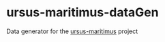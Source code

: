 # ursus-maritimus-dataGen

Data generator for the <a href="https://github.com/sagifogel/ursus-maritimus">ursus-maritimus</a> project